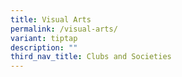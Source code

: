 ```yaml
---
title: Visual Arts
permalink: /visual-arts/
variant: tiptap
description: ""
third_nav_title: Clubs and Societies
---
```


